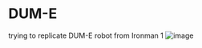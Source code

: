 # DUM-E
trying to replicate DUM-E robot from Ironman 1
![image](https://github.com/aaronraj11/DUM-E/assets/152599924/4fc5090e-2587-4d34-8b57-2e62406bf767)
